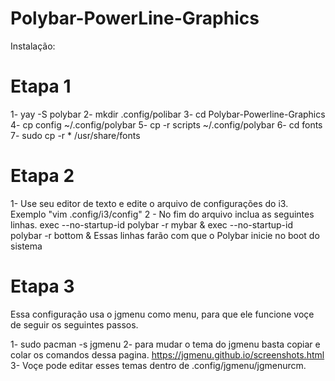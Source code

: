 # Polybar-PowerLine-Graphics

Instalação:

# Etapa 1

1- yay -S polybar
2- mkdir .config/polibar
3- cd Polybar-Powerline-Graphics
4- cp config ~/.config/polybar
5- cp -r scripts ~/.config/polybar
6- cd fonts
7- sudo cp -r * /usr/share/fonts

# Etapa 2

1- Use seu editor de texto e edite o arquivo de configurações do i3.
Exemplo "vim .config/i3/config"
2 - No fim do arquivo inclua as seguintes linhas.
exec --no-startup-id polybar -r mybar &
exec --no-startup-id polybar -r bottom &
Essas linhas farão com que o Polybar inicie no boot do sistema

# Etapa 3

Essa configuração usa o jgmenu como menu, para que ele funcione voçe de seguir os seguintes
passos.

1- sudo pacman -s jgmenu
2- para mudar o tema do jgmenu basta copiar e colar os comandos dessa pagina.
https://jgmenu.github.io/screenshots.html
3- Voçe pode editar esses temas dentro de .config/jgmenu/jgmenurcm.






